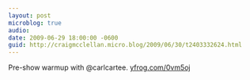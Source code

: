 ```yaml
---
layout: post
microblog: true
audio: 
date: 2009-06-29 18:00:00 -0600
guid: http://craigmcclellan.micro.blog/2009/06/30/t2403332624.html
---
```

Pre-show warmup with  @carlcartee.  [yfrog.com/0vm5oj](http://yfrog.com/0vm5oj)
